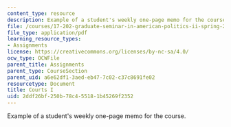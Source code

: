 ```yaml
---
content_type: resource
description: Example of a student's weekly one-page memo for the course.
file: /courses/17-202-graduate-seminar-in-american-politics-ii-spring-2010/2ddf26bf250b78c455181b45269f2352_MIT17_202S10_Courts_I.pdf
file_type: application/pdf
learning_resource_types:
- Assignments
license: https://creativecommons.org/licenses/by-nc-sa/4.0/
ocw_type: OCWFile
parent_title: Assignments
parent_type: CourseSection
parent_uid: a6e62df1-3aed-eb47-7c02-c37c8691fe02
resourcetype: Document
title: Courts I
uid: 2ddf26bf-250b-78c4-5518-1b45269f2352
---
```

Example of a student's weekly one-page memo for the course.